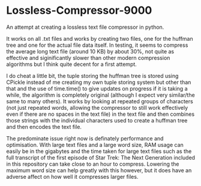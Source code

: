 # Lossless-Compressor-9000
An attempt at creating a lossless text file compressor in python.

It works on all .txt files and works by creating two files, one for the huffman tree and one for the actual file data itself. 
In testing, it seems to compress the average long text file (around 10 KB) by about 30%, not quite as effective and siginificantly slower than other modern compression algorithms but I think quite decent for a first attempt.

I do cheat a little bit, the tuple storing the huffman tree is stored using CPickle instead of me creating my own tuple storing system but other than that and the use of time.time() to give updates on progress if it is taking a while, the algorithm is completely original (although I expect very similar/the same to many others).
It works by looking at repeated groups of characters (not just repeated words, allowing the compressor to still work effectively even if there are no spaces in the text file) in the text file and then combines those strings with the individual characters used to create a huffman tree and then encodes the text file.

The predominate issue right now is definately performance and optimisation. With large text files and a large word size, RAM usage can easily be in the gigabytes and the time taken for large text files such as the full transcript of the first episode of Star Trek: The Next Generation included in this repository can take close to an hour to compress. 
Lowering the maximum word size can help greatly with this however, but it does have an adverse affect on how well it compresses larger files.
